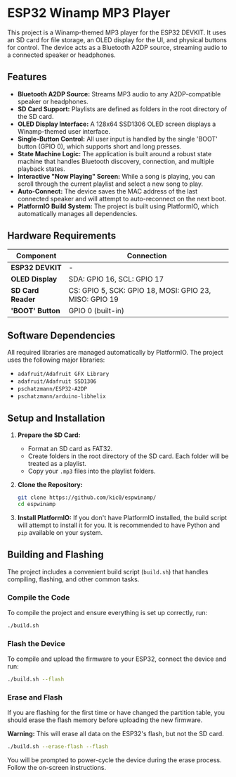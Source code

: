 # ESP32 Winamp MP3 Player

This project is a Winamp-themed MP3 player for the ESP32 DEVKIT. It uses an SD card for file storage, an OLED display for the UI, and physical buttons for control. The device acts as a Bluetooth A2DP source, streaming audio to a connected speaker or headphones.

## Features

- **Bluetooth A2DP Source:** Streams MP3 audio to any A2DP-compatible speaker or headphones.
- **SD Card Support:** Playlists are defined as folders in the root directory of the SD card.
- **OLED Display Interface:** A 128x64 SSD1306 OLED screen displays a Winamp-themed user interface.
- **Single-Button Control:** All user input is handled by the single 'BOOT' button (GPIO 0), which supports short and long presses.
- **State Machine Logic:** The application is built around a robust state machine that handles Bluetooth discovery, connection, and multiple playback states.
- **Interactive "Now Playing" Screen:** While a song is playing, you can scroll through the current playlist and select a new song to play.
- **Auto-Connect:** The device saves the MAC address of the last connected speaker and will attempt to auto-reconnect on the next boot.
- **PlatformIO Build System:** The project is built using PlatformIO, which automatically manages all dependencies.

## Hardware Requirements

| Component           | Connection                  |
| ------------------- | --------------------------- |
| **ESP32 DEVKIT**    | -                           |
| **OLED Display**    | SDA: GPIO 16, SCL: GPIO 17  |
| **SD Card Reader**  | CS: GPIO 5, SCK: GPIO 18, MOSI: GPIO 23, MISO: GPIO 19 |
| **'BOOT' Button**   | GPIO 0 (built-in)           |

## Software Dependencies

All required libraries are managed automatically by PlatformIO. The project uses the following major libraries:

- `adafruit/Adafruit GFX Library`
- `adafruit/Adafruit SSD1306`
- `pschatzmann/ESP32-A2DP`
- `pschatzmann/arduino-libhelix`

## Setup and Installation

1.  **Prepare the SD Card:**
    *   Format an SD card as FAT32.
    *   Create folders in the root directory of the SD card. Each folder will be treated as a playlist.
    *   Copy your `.mp3` files into the playlist folders.

2.  **Clone the Repository:**
    ```bash
    git clone https://github.com/kic0/espwinamp/
    cd espwinamp
    ```

3.  **Install PlatformIO:** If you don't have PlatformIO installed, the build script will attempt to install it for you. It is recommended to have Python and `pip` available on your system.

## Building and Flashing

The project includes a convenient build script (`build.sh`) that handles compiling, flashing, and other common tasks.

### Compile the Code

To compile the project and ensure everything is set up correctly, run:
```bash
./build.sh
```

### Flash the Device

To compile and upload the firmware to your ESP32, connect the device and run:
```bash
./build.sh --flash
```

### Erase and Flash

If you are flashing for the first time or have changed the partition table, you should erase the flash memory before uploading the new firmware.

**Warning:** This will erase all data on the ESP32's flash, but not the SD card.

```bash
./build.sh --erase-flash --flash
```
You will be prompted to power-cycle the device during the erase process. Follow the on-screen instructions.
